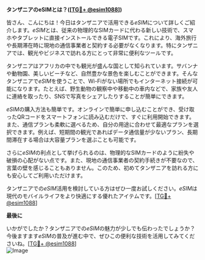 **タンザニアのeSIMとは？([[TG💪+ @esim1088](https://t.me/s/esim1088)])**

皆さん、こんにちは！今日はタンザニアで活用できる*eSIM*について詳しくご紹介します。*eSIM*とは、従来の物理的なSIMカードに代わる新しい技術で、スマホやタブレットに直接インストールできる電子SIMです。これにより、海外旅行や長期滞在時に現地の通信事業者と契約する必要がなくなります。特にタンザニアでは、観光やビジネスで訪れる方にとって非常に便利なツールです。

タンザニアはアフリカの中でも観光が盛んな国として知られています。サバンナや動物園、美しいビーチなど、自然豊かな景色を楽しむことができます。そんなタンザニアで*eSIM*を使うことで、Wi-Fiがない場所でもインターネット接続が可能になります。たとえば、野生動物の観察中や移動中の車内などで、家族や友人に連絡を取ったり、SNSで写真をシェアしたりすることが簡単にできます。

*eSIM*の購入方法も簡単です。オンラインで簡単に申し込むことができ、受け取ったQRコードをスマートフォンに読み込むだけで、すぐに利用開始できます。また、通信プランも柔軟に選べるため、自分の用途に合わせて最適なプランを選択できます。例えば、短期間の観光であればデータ通信量が少ないプラン、長期間滞在する場合は大容量プランを選ぶことも可能です。

さらに*eSIM*の利点として挙げられるのは、物理的なSIMカードのように紛失や破損の心配がない点です。また、現地の通信事業者の契約手続きが不要なので、言葉の壁を感じることもありません。このため、初めてタンザニアを訪れる方にも安心してご利用いただけます。

タンザニアでの*eSIM*活用を検討している方はぜひ一度お試しください。*eSIM*は現代のモバイルライフをより快適にする優れたアイテムです。[[TG💪+ @esim1088](https://t.me/s/esim1088)]

**最後に**

いかがでしたか？タンザニアでの*eSIM*の魅力が少しでも伝わったでしょうか？今後ますます*eSIM*の普及が進む中で、ぜひこの便利な技術を活用してみてくださいね。[[TG💪+ @esim1088](https://t.me/s/esim1088)]  
![Image](https://i.postimg.cc/Y0z9fWf4/image.png)